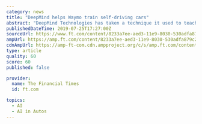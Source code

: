 ```yaml
---
category: news
title: "DeepMind helps Waymo train self-driving cars"
abstract: "DeepMind Technologies has taken a technique it used to teach computers to play video games and applied it to the self-driving cars developed by sister company Waymo. The London-based artificial intelligence group is trying to demonstrate the commercial ..."
publishedDateTime: 2019-07-25T17:27:00Z
sourceUrl: https://www.ft.com/content/8233a7ee-aed3-11e9-8030-530adfa879c2
ampUrl: https://amp.ft.com/content/8233a7ee-aed3-11e9-8030-530adfa879c2
cdnAmpUrl: https://amp-ft-com.cdn.ampproject.org/c/s/amp.ft.com/content/8233a7ee-aed3-11e9-8030-530adfa879c2
type: article
quality: 60
score: 60
published: false

provider:
  name: The Financial Times
  id: ft.com

topics:
  - AI
  - AI in Autos
---
```

